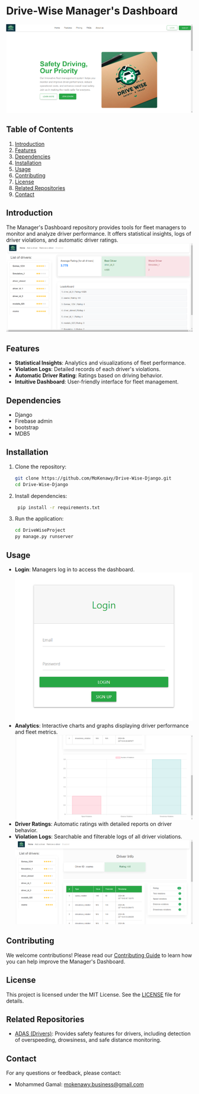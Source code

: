 
# Drive-Wise Manager's Dashboard

![Landing Page](https://github.com/MoKenawy/Drive-Wise-Django/blob/main/Drive-wise%20Dashboard%20Docs/Home%20Page.png)

## Table of Contents

1. [Introduction](#introduction)
2. [Features](#features)
3. [Dependencies](#dependencies)
4. [Installation](#installation)
5. [Usage](#usage)
6. [Contributing](#contributing)
7. [License](#license)
8. [Related Repositories](#related-repositories)
9. [Contact](#contact)

## Introduction

The Manager's Dashboard repository provides tools for fleet managers to monitor and analyze driver performance. It offers statistical insights, logs of driver violations, and automatic driver ratings.
![Dashboard](https://github.com/MoKenawy/Drive-Wise-Django/blob/main/Drive-wise%20Dashboard%20Docs/Dashboard.png)

## Features

- **Statistical Insights**: Analytics and visualizations of fleet performance.
- **Violation Logs**: Detailed records of each driver's violations.
- **Automatic Driver Rating**: Ratings based on driving behavior.
- **Intuitive Dashboard**: User-friendly interface for fleet management.

## Dependencies

- Django
- Firebase admin
- bootstrap
- MDB5

## Installation

1. Clone the repository:
   ```bash
   git clone https://github.com/MoKenawy/Drive-Wise-Django.git
   cd Drive-Wise-Django
   ```

2. Install dependencies:
   ```bash
    pip install -r requirements.txt
   ```

3. Run the application:
   ```bash
   cd DriveWiseProject
   py manage.py runserver
   ```

## Usage

- **Login**: Managers log in to access the dashboard.
![Login](https://github.com/MoKenawy/Drive-Wise-Django/blob/main/Drive-wise%20Dashboard%20Docs/Login%20(new).png)
- **Analytics**: Interactive charts and graphs displaying driver performance and fleet metrics.
![Stats](https://github.com/MoKenawy/Drive-Wise-Django/blob/main/Drive-wise%20Dashboard%20Docs/Driver%20Details%202.png)
- **Driver Ratings**: Automatic ratings with detailed reports on driver behavior.
- **Violation Logs**: Searchable and filterable logs of all driver violations.
![Violations Logging](https://github.com/MoKenawy/Drive-Wise-Django/blob/main/Drive-wise%20Dashboard%20Docs/Driver%20details.png)

## Contributing

We welcome contributions! Please read our [Contributing Guide](CONTRIBUTING.md) to learn how you can help improve the Manager's Dashboard.

## License

This project is licensed under the MIT License. See the [LICENSE](LICENSE) file for details.

## Related Repositories

- [ADAS (Drivers)](https://github.com/MoKenawy/DriveWise-Driving-Station): Provides safety features for drivers, including detection of overspeeding, drowsiness, and safe distance monitoring.

## Contact

For any questions or feedback, please contact:
- Mohammed Gamal: [mokenawy.business@gmail.com](mailto:mokenawy.business@gmail.com)
